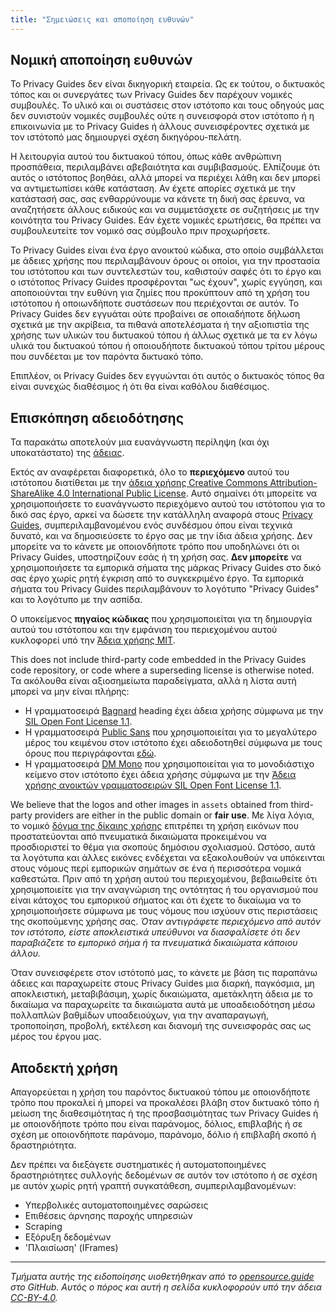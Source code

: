 ```yaml
---
title: "Σημειώσεις και αποποίηση ευθυνών"
---
```


## Νομική αποποίηση ευθυνών

Το Privacy Guides δεν είναι δικηγορική εταιρεία. Ως εκ τούτου, ο δικτυακός τόπος και οι συνεργάτες των Privacy Guides δεν παρέχουν νομικές συμβουλές. Το υλικό και οι συστάσεις στον ιστότοπο και τους οδηγούς μας δεν συνιστούν νομικές συμβουλές ούτε η συνεισφορά στον ιστότοπο ή η επικοινωνία με το Privacy Guides ή άλλους συνεισφέροντες σχετικά με τον ιστότοπό μας δημιουργεί σχέση δικηγόρου-πελάτη.

Η λειτουργία αυτού του δικτυακού τόπου, όπως κάθε ανθρώπινη προσπάθεια, περιλαμβάνει αβεβαιότητα και συμβιβασμούς. Ελπίζουμε ότι αυτός ο ιστότοπος βοηθάει, αλλά μπορεί να περιέχει λάθη και δεν μπορεί να αντιμετωπίσει κάθε κατάσταση. Αν έχετε απορίες σχετικά με την κατάστασή σας, σας ενθαρρύνουμε να κάνετε τη δική σας έρευνα, να αναζητήσετε άλλους ειδικούς και να συμμετάσχετε σε συζητήσεις με την κοινότητα του Privacy Guides. Εάν έχετε νομικές ερωτήσεις, θα πρέπει να συμβουλευτείτε τον νομικό σας σύμβουλο πριν προχωρήσετε.

Το Privacy Guides είναι ένα έργο ανοικτού κώδικα, στο οποίο συμβάλλεται με άδειες χρήσης που περιλαμβάνουν όρους οι οποίοι, για την προστασία του ιστότοπου και των συντελεστών του, καθιστούν σαφές ότι το έργο και ο ιστότοπος Privacy Guides προσφέρονται "ως έχουν", χωρίς εγγύηση, και αποποιούνται την ευθύνη για ζημίες που προκύπτουν από τη χρήση του ιστότοπου ή οποιωνδήποτε συστάσεων που περιέχονται σε αυτόν. Το Privacy Guides δεν εγγυάται ούτε προβαίνει σε οποιαδήποτε δήλωση σχετικά με την ακρίβεια, τα πιθανά αποτελέσματα ή την αξιοπιστία της χρήσης των υλικών του δικτυακού τόπου ή άλλως σχετικά με τα εν λόγω υλικά του δικτυακού τόπου ή οποιουδήποτε δικτυακού τόπου τρίτου μέρους που συνδέεται με τον παρόντα δικτυακό τόπο.

Επιπλέον, οι Privacy Guides δεν εγγυώνται ότι αυτός ο δικτυακός τόπος θα είναι συνεχώς διαθέσιμος ή ότι θα είναι καθόλου διαθέσιμος.

## Επισκόπηση αδειοδότησης

<div class="admonition danger" markdown>

Τα παρακάτω αποτελούν μια ευανάγνωστη περίληψη (και όχι υποκατάστατο) της [άδειας](/άδειας).

</div>

Εκτός αν αναφέρεται διαφορετικά, όλο το **περιεχόμενο** αυτού του ιστότοπου διατίθεται με την [άδεια χρήσης Creative Commons Attribution-ShareAlike 4.0 International Public License](https://github.com/privacyguides/privacyguides.org/tree/main/LICENSE). Αυτό σημαίνει ότι μπορείτε να χρησιμοποιήσετε το ευανάγνωστο περιεχόμενο αυτού του ιστότοπου για το δικό σας έργο, αρκεί να δώσετε την κατάλληλη αναφορά στους [Privacy Guides](https://www.privacyguides.org), συμπεριλαμβανομένου ενός συνδέσμου όπου είναι τεχνικά δυνατό, και να δημοσιεύσετε το έργο σας με την ίδια άδεια χρήσης. Δεν μπορείτε να το κάνετε με οποιονδήποτε τρόπο που υποδηλώνει ότι οι Privacy Guides, υποστηρίζουν εσάς ή τη χρήση σας. **Δεν μπορείτε** να χρησιμοποιήσετε τα εμπορικά σήματα της μάρκας Privacy Guides στο δικό σας έργο χωρίς ρητή έγκριση από το συγκεκριμένο έργο. Τα εμπορικά σήματα του Privacy Guides περιλαμβάνουν το λογότυπο "Privacy Guides" και το λογότυπο με την ασπίδα.

Ο υποκείμενος **πηγαίος κώδικας** που χρησιμοποιείται για τη δημιουργία αυτού του ιστότοπου και την εμφάνιση του περιεχομένου αυτού κυκλοφορεί υπό την [Άδεια χρήσης MIT](https://github.com/privacyguides/privacyguides.org/tree/main/LICENSE-CODE).

This does not include third-party code embedded in the Privacy Guides code repository, or code where a superseding license is otherwise noted. Τα ακόλουθα είναι αξιοσημείωτα παραδείγματα, αλλά η λίστα αυτή μπορεί να μην είναι πλήρης:

* Η γραμματοσειρά [Bagnard](https://github.com/privacyguides/brand/tree/67166ed8b641d8ac1837d0b75329e02ed4056704/fonts/Bagnard) heading έχει άδεια χρήσης σύμφωνα με την [SIL Open Font License 1.1](https://github.com/privacyguides/brand/blob/67166ed8b641d8ac1837d0b75329e02ed4056704/fonts/Bagnard/LICENSE.txt).
* Η γραμματοσειρά [Public Sans](https://github.com/privacyguides/brand/tree/67166ed8b641d8ac1837d0b75329e02ed4056704/fonts/Public%20Sans) που χρησιμοποιείται για το μεγαλύτερο μέρος του κειμένου στον ιστότοπο έχει αδειοδοτηθεί σύμφωνα με τους όρους που περιγράφονται [εδώ](https://github.com/privacyguides/brand/blob/67166ed8b641d8ac1837d0b75329e02ed4056704/fonts/Public%20Sans/LICENSE.txt).
* Η γραμματοσειρά [DM Mono](https://github.com/privacyguides/brand/tree/67166ed8b641d8ac1837d0b75329e02ed4056704/fonts/DM%20Mono) που χρησιμοποιείται για το μονοδιάστιχο κείμενο στον ιστότοπο έχει άδεια χρήσης σύμφωνα με την [Άδεια χρήσης ανοικτών γραμματοσειρών SIL Open Font License 1.1](https://github.com/privacyguides/brand/blob/67166ed8b641d8ac1837d0b75329e02ed4056704/fonts/DM%20Mono/LICENSE.txt).

We believe that the logos and other images in `assets` obtained from third-party providers are either in the public domain or **fair use**. Με λίγα λόγια, το νομικό [δόγμα της δίκαιης χρήσης](https://copyright.gov/fair-use/more-info.html) επιτρέπει τη χρήση εικόνων που προστατεύονται από πνευματικά δικαιώματα προκειμένου να προσδιοριστεί το θέμα για σκοπούς δημόσιου σχολιασμού. Ωστόσο, αυτά τα λογότυπα και άλλες εικόνες ενδέχεται να εξακολουθούν να υπόκεινται στους νόμους περί εμπορικών σημάτων σε ένα ή περισσότερα νομικά καθεστώτα. Πριν από τη χρήση αυτού του περιεχομένου, βεβαιωθείτε ότι χρησιμοποιείτε για την αναγνώριση της οντότητας ή του οργανισμού που είναι κάτοχος του εμπορικού σήματος και ότι έχετε το δικαίωμα να το χρησιμοποιήσετε σύμφωνα με τους νόμους που ισχύουν στις περιστάσεις της σκοπούμενης χρήσης σας. *Όταν αντιγράφετε περιεχόμενο από αυτόν τον ιστότοπο, είστε αποκλειστικά υπεύθυνοι να διασφαλίσετε ότι δεν παραβιάζετε το εμπορικό σήμα ή τα πνευματικά δικαιώματα κάποιου άλλου.*

Όταν συνεισφέρετε στον ιστότοπό μας, το κάνετε με βάση τις παραπάνω άδειες και παραχωρείτε στους Privacy Guides μια διαρκή, παγκόσμια, μη αποκλειστική, μεταβιβάσιμη, χωρίς δικαιώματα, αμετάκλητη άδεια με το δικαίωμα να παραχωρείτε τα δικαιώματα αυτά με υποαδειοδότηση μέσω πολλαπλών βαθμίδων υποαδειούχων, για την αναπαραγωγή, τροποποίηση, προβολή, εκτέλεση και διανομή της συνεισφοράς σας ως μέρος του έργου μας.

## Αποδεκτή χρήση

Απαγορεύεται η χρήση του παρόντος δικτυακού τόπου με οποιονδήποτε τρόπο που προκαλεί ή μπορεί να προκαλέσει βλάβη στον δικτυακό τόπο ή μείωση της διαθεσιμότητας ή της προσβασιμότητας των Privacy Guides ή με οποιονδήποτε τρόπο που είναι παράνομος, δόλιος, επιβλαβής ή σε σχέση με οποιονδήποτε παράνομο, παράνομο, δόλιο ή επιβλαβή σκοπό ή δραστηριότητα.

Δεν πρέπει να διεξάγετε συστηματικές ή αυτοματοποιημένες δραστηριότητες συλλογής δεδομένων σε αυτόν τον ιστότοπο ή σε σχέση με αυτόν χωρίς ρητή γραπτή συγκατάθεση, συμπεριλαμβανομένων:

* Υπερβολικές αυτοματοποιημένες σαρώσεις
* Επιθέσεις άρνησης παροχής υπηρεσιών
* Scraping
* Εξόρυξη δεδομένων
* 'Πλαισίωση' (IFrames)

---

*Τμήματα αυτής της ειδοποίησης υιοθετήθηκαν από το [opensource.guide](https://github.com/github/opensource.guide/blob/master/notices.md) στο GitHub. Αυτός ο πόρος και αυτή η σελίδα κυκλοφορούν υπό την άδεια [CC-BY-4.0](https://creativecommons.org/licenses/by-sa/4.0).*
